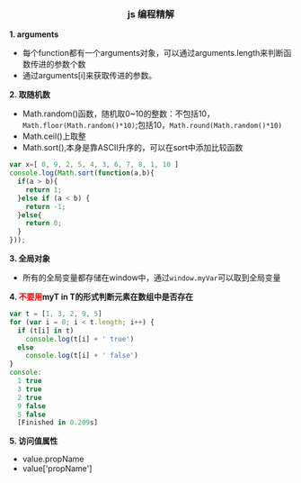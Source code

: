 ### <center>js 编程精解</center>
**1. arguments**

- 每个function都有一个arguments对象，可以通过arguments.length来判断函数传进的参数个数
- 通过arguments[i]来获取传进的参数。  

**2. 取随机数**

- Math.random()函数，随机取0~10的整数：不包括10，`Math.floor(Math.random()*10)`;包括10，`Math.round(Math.random()*10)`
- Math.ceil()上取整  
- Math.sort(),本身是靠ASCII升序的，可以在sort中添加比较函数
```js
var x=[ 0, 9, 2, 5, 4, 3, 6, 7, 8, 1, 10 ]
console.log(Math.sort(function(a,b){
  if(a > b){
    return 1;
  }else if (a < b) {
    return -1;
  }else{
    return 0;
  }
}));
```
**3. 全局对象**

- 所有的全局变量都存储在window中，通过`window.myVar`可以取到全局变量

**4. <font color='red'>不要用</font>myT in T的形式判断元素在数组中是否存在**

```js
var t = [1, 3, 2, 9, 5]
for (var i = 0; i < t.length; i++) {
  if (t[i] in t)
    console.log(t[i] + ' true')
  else
    console.log(t[i] + ' false')
}
console:
  1 true
  3 true
  2 true
  9 false
  5 false
  [Finished in 0.209s]
```
**5. 访问值属性**

- value.propName
- value['propName']  
